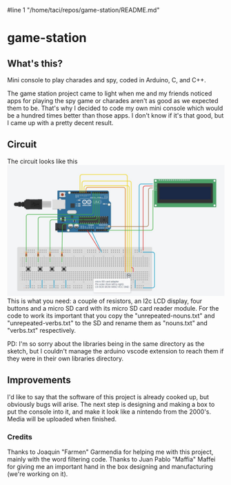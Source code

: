 #line 1 "/home/taci/repos/game-station/README.md"
# game-station

## What's this?

Mini console to play charades and spy, coded in Arduino, C, and C++.

The game station project came to light when me and my friends noticed apps for playing the spy game or charades aren't as good as we expected them to be.
That's why I decided to code my own mini console which would be a hundred times better than those apps. I don't know if it's that good, but I came up with a
pretty decent result.

## Circuit

The circuit looks like this
![game-station circuit](./images/game-station-circuit.jpeg)
This is what you need: a couple of resistors, an I2c LCD display, four buttons and a micro SD card with its micro SD card reader module.
For the code to work its important that you copy the "unrepeated-nouns.txt" and "unrepeated-verbs.txt" to the SD and rename them as
"nouns.txt" and "verbs.txt" respectively.

PD: I'm so sorry about the libraries being in the same directory as the sketch, but I couldn't manage the arduino vscode extension to reach them if they were in their own libraries directory.

## Improvements

I'd like to say that the software of this project is already cooked up, but obviously bugs will arise. The next step is designing and making a box to put the console into it, and make it look like a nintendo from the 2000's. Media will be uploaded when finished.

### Credits

Thanks to Joaquin "Farmen" Garmendia for helping me with this project, mainly with the word filtering code.
Thanks to Juan Pablo "Maffia" Maffei for giving me an important hand in the box designing and manufacturing (we're working on it).
